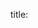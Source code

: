 
title:    <title of post>
author:   <authors name>
contact:  <email, twitter, etc>
time:     <time to read> mins
descr:    <description>
category: <category>
tags:     <tags>
added:
modified

---

# Hello world

This is an example page.

Here is a list:

* one
* two
* three


